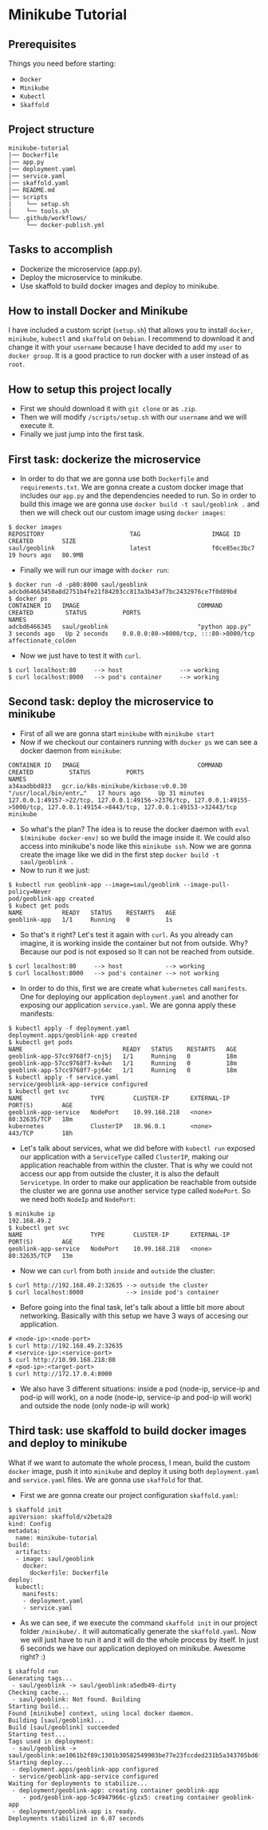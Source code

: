 # Minikube Tutorial

## Prerequisites
Things you need before starting:
* `Docker`
* `Minikube`
* `Kubectl`
* `Skaffold`

## Project structure
```
minikube-tutorial
|── Dockerfile
|── app.py
|── deployment.yaml
|── service.yaml
|── skaffold.yaml
|── README.md
|── scripts
|    └── setup.sh
|    └── tools.sh
└── .github/workflows/
     └── docker-publish.yml
```
## Tasks to accomplish
- Dockerize the microservice (app.py).
- Deploy the microservice to minikube.
- Use skaffold to build docker images and deploy to minikube.

## How to install Docker and Minikube
I have included a custom script (`setup.sh`) that allows you to install `docker`, `minikube`, `kubectl` and `skaffold` on `Debian`.
I recommend to download it and change it with your `username` because I have decided to add my `user` to `docker group`. It is a good practice to run docker with a user instead of as `root`.

## How to setup this project locally
- First we should download it with `git clone` or as `.zip`.
- Then we will modify `/scripts/setup.sh` with our `username` and we will execute it.
- Finally we just jump into the first task.

## First task: dockerize the microservice
- In order to do that we are gonna use both `Dockerfile` and `requirements.txt`. We are gonna create a custom docker image that includes our `app.py` and the dependencies needed to run. So in order to build this image we are gonna use `docker build -t saul/geoblink .` and then we will check out our custom image using `docker images`:
````
$ docker images
REPOSITORY                        TAG                    IMAGE ID       CREATED        SIZE
saul/geoblink                     latest                 f0ce85ec3bc7   19 hours ago   80.9MB
````
- Finally we will run our image with `docker run`:
````
$ docker run -d -p80:8000 saul/geoblink
adcbd64663450a8d2751b4fe21f84203cc813a3b43af7bc2432976ce7f0d89bd
$ docker ps
CONTAINER ID   IMAGE                                 COMMAND                  CREATED         STATUS          PORTS                             NAMES
adcbd6466345   saul/geoblink                         "python app.py"          3 seconds ago   Up 2 seconds    0.0.0.0:80->8000/tcp, :::80->8000/tcp                                                                                                  affectionate_colden
````
- Now we just have to test it with `curl`.
````
$ curl localhost:80     --> host                --> working
$ curl localhost:8000   --> pod's container     --> working
````

## Second task: deploy the microservice to minikube
- First of all we are gonna start `minikube` with `minikube start`
- Now if we checkout our containers running with `docker ps` we can see a docker daemon from `minikube`:
````
CONTAINER ID   IMAGE                                 COMMAND                  CREATED          STATUS          PORTS                                                                                                                                  NAMES
a34aadbbd833   gcr.io/k8s-minikube/kicbase:v0.0.30   "/usr/local/bin/entr…"   17 hours ago     Up 31 minutes   127.0.0.1:49157->22/tcp, 127.0.0.1:49156->2376/tcp, 127.0.0.1:49155->5000/tcp, 127.0.0.1:49154->8443/tcp, 127.0.0.1:49153->32443/tcp   minikube
````
- So what's the plan? The idea is to reuse the docker daemon with `eval $(minikube docker-env)` so we build the image inside it. We could also access into minikube's node like this `minikube ssh`. Now we are gonna create the image like we did in the first step `docker build -t saul/geoblink .`
- Now to run it we just:
````
$ kubectl run geoblink-app --image=saul/geoblink --image-pull-policy=Never
pod/geoblink-app created
$ kubect get pods
NAME           READY   STATUS    RESTARTS   AGE
geoblink-app   1/1     Running   0          1s
````
- So that's it right? Let's test it again with `curl`. As you already can imagine, it is working inside the container but not from outside. Why? Because our pod is not exposed so It can not be reached from outside.
````
$ curl localhost:80     --> host            --> working
$ curl localhost:8000   --> pod's container --> not working
````
- In order to do this, first we are create what `kubernetes` call `manifests`. One for deploying our application `deployment.yaml` and another for exposing our application `service.yaml`. We are gonna apply these manifests:
````
$ kubectl apply -f deployment.yaml
deployment.apps/geoblink-app created
$ kubectl get pods
NAME                            READY   STATUS    RESTARTS   AGE
geoblink-app-57cc9768f7-cnj5j   1/1     Running   0          18m
geoblink-app-57cc9768f7-kv4wn   1/1     Running   0          18m
geoblink-app-57cc9768f7-pj64c   1/1     Running   0          18m
$ kubectl apply -f service.yaml
service/geoblink-app-service configured
$ kubectl get svc
NAME                   TYPE        CLUSTER-IP      EXTERNAL-IP   PORT(S)        AGE
geoblink-app-service   NodePort    10.99.168.218   <none>        80:32635/TCP   18m
kubernetes             ClusterIP   10.96.0.1       <none>        443/TCP        18h
````
- Let's talk about services, what we did before with `kubectl run` exposed our application with a `ServiceType` called `ClusterIP`, making our application reachable from within the cluster. That is why we could not access our app from outside the cluster, it is also the default `Servicetype`. In order to make our application be reachable from outside the cluster we are gonna use another service type called `NodePort`. So we need both `NodeIp` and `NodePort`:
````
$ minikube ip
192.168.49.2
$ kubectl get svc
NAME                   TYPE        CLUSTER-IP      EXTERNAL-IP   PORT(S)        AGE
geoblink-app-service   NodePort    10.99.168.218   <none>        80:32635/TCP   13m
````
- Now we can `curl` from both `inside` and `outside` the cluster:
````
$ curl http://192.168.49.2:32635 --> outside the cluster
$ curl localhost:8000            --> inside pod's container
````
- Before going into the final task, let's talk about a little bit more about networking. Basically with this setup we have 3 ways of accesing our application.
````
# <node-ip>:<node-port>
$ curl http://192.168.49.2:32635 
# <service-ip>:<service-port>
$ curl http://10.99.168.218:80
# <pod-ip>:<target-port>
$ curl http://172.17.0.4:8000
````
- We also have 3 different situations: inside a pod (node-ip, service-ip and pod-ip will work), on a node (node-ip, service-ip and pod-ip will work) and outside the node (only node-ip will work)

## Third task: use skaffold to build docker images and deploy to minikube
What if we want to automate the whole process, I mean, build the custom `docker` image, push it into `minikube` and deploy it using both `deployment.yaml` and `service.yaml` files. We are gonna use `skaffold` for that.
- First we are gonna create our project configuration `skaffold.yaml`:
````
$ skaffold init
apiVersion: skaffold/v2beta28
kind: Config
metadata:
  name: minikube-tutorial
build:
  artifacts:
  - image: saul/geoblink
    docker:
      dockerfile: Dockerfile
deploy:
  kubectl:
    manifests:
    - deployment.yaml
    - service.yaml
````

- As we can see, if we execute the command `skaffold init` in our project folder `/minikube/.` it will automatically generate the `skaffold.yaml`. Now we will just have to run it and it will do the whole process by itself. In just 6 seconds we have our application deployed on minikube. Awesome right? :)
````
$ skaffold run
Generating tags...
 - saul/geoblink -> saul/geoblink:a5edb49-dirty
Checking cache...
 - saul/geoblink: Not found. Building
Starting build...
Found [minikube] context, using local docker daemon.
Building [saul/geoblink]...
Build [saul/geoblink] succeeded
Starting test...
Tags used in deployment:
 - saul/geoblink -> saul/geoblink:ae1061b2f89c1301b30582549903be77e23fccded231b5a343705bd6fed197d6
Starting deploy...
 - deployment.apps/geoblink-app configured
 - service/geoblink-app-service configured
Waiting for deployments to stabilize...
 - deployment/geoblink-app: creating container geoblink-app
    - pod/geoblink-app-5c4947966c-glzx5: creating container geoblink-app
 - deployment/geoblink-app is ready.
Deployments stabilized in 6.07 seconds
````
